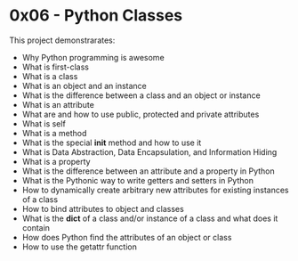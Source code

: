 # 0x06 - Python Classes

This project demonstrarates:


*    Why Python programming is awesome
*    What is first-class 
*    What is a class
*    What is an object and an instance
*    What is the difference between a class and an object or instance
*    What is an attribute
*    What are and how to use public, protected and private attributes
*    What is self
*    What is a method
*    What is the special __init__ method and how to use it
*    What is Data Abstraction, Data Encapsulation, and Information Hiding
*    What is a property
*    What is the difference between an attribute and a property in Python
*    What is the Pythonic way to write getters and setters in Python
*    How to dynamically create arbitrary new attributes for existing instances of a class
*    How to bind attributes to object and classes
*    What is the __dict__ of a class and/or instance of a class and what does it contain
*    How does Python find the attributes of an object or class
*    How to use the getattr function
    
